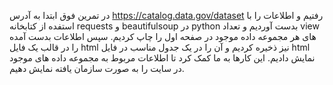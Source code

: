 در تمرین فوق ابتدا به آدرس https://catalog.data.gov/dataset رفتیم و اطلاعات را با استفده از کتابخانه requests و beautifulsoup در python بدست آوردیم و تعداد view های هر مجموعه داده موجود در صفحه اول را چاپ کردیم. 
سپس اطلاعات بدست آمده را در قالب یک فایل html نیز ذخیره کردیم و آن را در یک جدول مناسب در فایل html نمایش دادیم. این کارها به ما کمک کرد تا اطلاعات مربوط به مجموعه داده های موجود در سایت را به صورت سازمان یافته نمایش دهیم.
